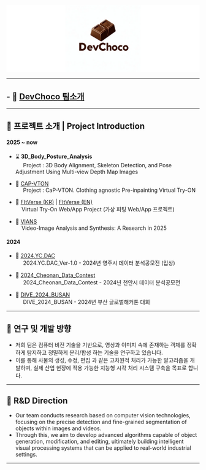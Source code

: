 <p align="center">
  <img src="https://github.com/DevChoco/.github/blob/main/profile/img/d1.png" alt="Open Source at Devchoco"/>
</p>

---
## - 🔗 [DevChoco 팀소개](https://devchoco.github.io/DevChoco_Web/)  
---
## 📌 프로젝트 소개 | Project Introduction

#### 2025 ~ now
- ⌛ **3D_Body_Posture_Analysis** </br>
  &nbsp;&nbsp;&nbsp;&nbsp; Project : 3D Body Alignment, Skeleton Detection, and Pose Adjustment Using Multi-view Depth Map Images

- 🔗 [CAP-VTON](https://github.com/DevChoco/CAP-VTON)</br>
  &nbsp;&nbsp;&nbsp;&nbsp; Project : CaP-VTON. Clothing agnostic Pre-inpainting Virtual Try-ON

- 🔗 [FItVerse (KR)](https://github.com/DevChoco/.github/blob/main/profile/project/FItVerse.md) | [FItVerse (EN)](https://github.com/DevChoco/.github/blob/main/profile/project/FItVerse_EN.md)  
  &nbsp;&nbsp;&nbsp;&nbsp;Virtual Try-On Web/App Project (가상 피팅 Web/App 프로젝트)

- 🔗 [VIANS](https://github.com/DevChoco/.github/blob/main/profile/project/2025_VIANS.md)  
  &nbsp;&nbsp;&nbsp;&nbsp;Video-Image Analysis and Synthesis: A Research in 2025

#### 2024
- 🔗 [2024.YC.DAC](https://github.com/kimsehyun-34/2024.YC.DAC_Ver-1.0)  
  &nbsp;&nbsp;&nbsp;&nbsp; 2024.YC.DAC_Ver-1.0 - 2024년 영주시 데이터 분석공모전 (입상)

- 🔗 [2024_Cheonan_Data_Contest](https://github.com/kimsehyun-34/2024_Cheonan_Data_Contest)  
  &nbsp;&nbsp;&nbsp;&nbsp; 2024_Cheonan_Data_Contest - 2024년 천안시 데이터 분석공모전

- 🔗 [DIVE_2024_BUSAN](https://github.com/kimsehyun-34/DIVE_2024_BUSAN)  
  &nbsp;&nbsp;&nbsp;&nbsp; DIVE_2024_BUSAN - 2024년 부산 글로벌해커톤 대회
---
## 🔬 연구 및 개발 방향

- 저희 팀은 컴퓨터 비전 기술을 기반으로, 영상과 이미지 속에 존재하는 객체를 정확하게 탐지하고 정밀하게 분리/합성 하는 기술을 연구하고 있습니다.  
- 이를 통해 사물의 생성, 수정, 편집 과 같은 고차원적 처리가 가능한 알고리즘을 개발하며,  실제 산업 현장에 적용 가능한 지능형 시각 처리 시스템 구축을 목표로 합니다.

---

## 🔬 R&D Direction

- Our team conducts research based on computer vision technologies,  focusing on the precise detection and fine-grained segmentation of objects within images and videos.  
- Through this, we aim to develop advanced algorithms capable of object generation, modification, and editing,  ultimately building intelligent visual processing systems that can be applied to real-world industrial settings.

---
